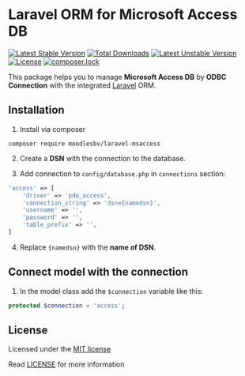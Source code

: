 # Laravel ORM for Microsoft Access DB
[![Latest Stable Version](https://poser.pugx.org/moodlesbv/laravel-msaccess/v/stable)](https://packagist.org/packages/zoilomora/laravel-msaccess)
[![Total Downloads](https://poser.pugx.org/moodlesbv/laravel-msaccess/downloads)](https://packagist.org/packages/zoilomora/laravel-msaccess)
[![Latest Unstable Version](https://poser.pugx.org/moodlesbv/laravel-msaccess/v/unstable)](https://packagist.org/packages/zoilomora/laravel-msaccess)
[![License](https://poser.pugx.org/moodlesbv/laravel-msaccess/license)](https://packagist.org/packages/zoilomora/laravel-msaccess)
[![composer.lock](https://poser.pugx.org/moodlesbv/laravel-msaccess/composerlock)](https://packagist.org/packages/zoilomora/laravel-msaccess)

This package helps you to manage **Microsoft Access DB** by **ODBC Connection**
with the integrated [Laravel](https://github.com/laravel/laravel) ORM.

## Installation
1) Install via composer
```
composer require moodlesbv/laravel-msaccess
```

2) Create a **DSN** with the connection to the database.

3) Add connection to `config/database.php` in `connections` section:
```php 
'access' => [
    'driver' => 'pdo_access',
    'connection_string' => 'dsn={namedsn}',
    'username' => '',
    'password' => '',
    'table_prefix' => '',
]
```

4) Replace `{namedsn}` with the **name of DSN**.

## Connect model with the connection
1) In the model class add the `$connection` variable like this:
```php 
protected $connection = 'access';
```

## License
Licensed under the [MIT license](http://opensource.org/licenses/MIT)

Read [LICENSE](LICENSE) for more information